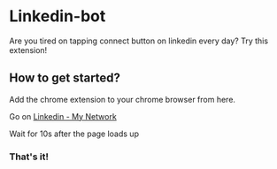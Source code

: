 # Linkedin-bot

Are you tired on tapping connect button on linkedin every day? Try this extension!

## How to get started?

Add the chrome extension to your chrome browser from here.

Go on [Linkedin - My Network](https://www.linkedin.com/mynetwork/)

Wait for 10s after the page loads up

### That's it!
